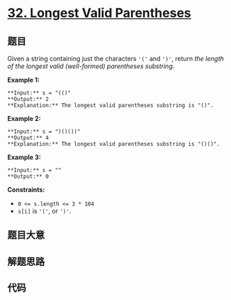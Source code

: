 # [32. Longest Valid Parentheses](https://leetcode.com/problems/longest-valid-parentheses)

## 题目

Given a string containing just the characters `'('` and `')'`, return _the
length of the longest valid (well-formed) parentheses_ _substring_.



**Example 1:**

    
    
    **Input:** s = "(()"
    **Output:** 2
    **Explanation:** The longest valid parentheses substring is "()".
    

**Example 2:**

    
    
    **Input:** s = ")()())"
    **Output:** 4
    **Explanation:** The longest valid parentheses substring is "()()".
    

**Example 3:**

    
    
    **Input:** s = ""
    **Output:** 0
    



**Constraints:**

  * `0 <= s.length <= 3 * 104`
  * `s[i]` is `'('`, or `')'`.


## 题目大意

## 解题思路

## 代码

```javascript

```
